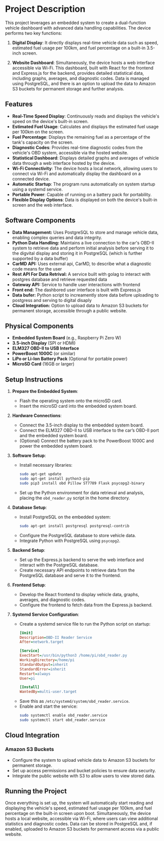 # Project Description

This project leverages an embedded system to create a dual-function vehicle dashboard with advanced data handling capabilities. The device performs two key functions:

1. **Digital Display**: It directly displays real-time vehicle data such as speed, estimated fuel usage per 100km, and fuel percentage on a built-in 3.5-inch screen.
  
2. **Website Dashboard**: Simultaneously, the device hosts a web interface accessible via Wi-Fi. This dashboard, built with React for the frontend and Express.js for the backend, provides detailed statistical data, including graphs, averages, and diagnostic codes. Data is managed using PostgreSQL, and there is an option to upload the data to Amazon S3 buckets for permanent storage and further analysis.

## Features

- **Real-Time Speed Display**: Continuously reads and displays the vehicle's speed on the device's built-in screen.
- **Estimated Fuel Usage**: Calculates and displays the estimated fuel usage per 100km on the screen.
- **Fuel Percentage**: Displays the remaining fuel as a percentage of the tank's capacity on the screen.
- **Diagnostic Codes**: Provides real-time diagnostic codes from the vehicle's OBD system, accessible via the hosted website.
- **Statistical Dashboard**: Displays detailed graphs and averages of vehicle data through a web interface hosted by the device.
- **Wi-Fi Connectivity**: The device hosts a local network, allowing users to connect via Wi-Fi and automatically display the dashboard on a connected device.
- **Automatic Startup**: The program runs automatically on system startup using a systemd service.
- **Portable Power**: Capable of running on a battery pack for portability.
- **Flexible Display Options**: Data is displayed on both the device's built-in screen and the web interface.

## Software Components
- **Data Management:** Uses PostgreSQL to store and manage vehicle data, enabling complex queries and data integrity.
- **Python Data Handling:** Maintains a live connection to the car's OBD-II system to retrieve data and perform initial analysis before serving it to the digvital display and storing it in PostgreSQL (which is further supported by a data buffer)
- **CarMD API:** Uses external api, CarMD, to describe what a diagnostic code means for the user
- **Rest API For Data Retrival:** A service built with golag to interact with postgres database and retrieve requested data
- **Gateway API:** Service to handle user interactions with frontend
- **Front end:** The dashbored user interface is built with Express.js
- **Data bufer:** Python script to increamently store data before uploading to postgress and serving to digital disaply
- **Cloud Integration:** Option to upload data to Amazon S3 buckets for permanent storage, accessible through a public website.

## Physical Components

- **Embedded System Board** (e.g., Raspberry Pi Zero W)
- **3.5-inch Display** (SPI or HDMI)
- **ELM327 OBD-II to USB Interface**
- **PowerBoost 1000C** (or similar)
- **LiPo or Li-Ion Battery Pack** (Optional for portable power)
- **MicroSD Card** (16GB or larger)

## Setup Instructions

1. **Prepare the Embedded System**:
   - Flash the operating system onto the microSD card.
   - Insert the microSD card into the embedded system board.

2. **Hardware Connections**:
   - Connect the 3.5-inch display to the embedded system board.
   - Connect the ELM327 OBD-II to USB interface to the car’s OBD-II port and the embedded system board.
   - (Optional) Connect the battery pack to the PowerBoost 1000C and power the embedded system board.

3. **Software Setup**:
   - Install necessary libraries:
     ```bash
     sudo apt-get update
     sudo apt-get install python3-pip
     sudo pip3 install obd Pillow ST7789 Flask psycopg2-binary
     ```
   - Set up the Python environment for data retrieval and analysis, placing the `obd_reader.py` script in the home directory.

4. **Database Setup**:
   - Install PostgreSQL on the embedded system:
     ```bash
     sudo apt-get install postgresql postgresql-contrib
     ```
   - Configure the PostgreSQL database to store vehicle data.
   - Integrate Python with PostgreSQL using `psycopg2`.

5. **Backend Setup**:
   - Set up the Express.js backend to serve the web interface and interact with the PostgreSQL database.
   - Create necessary API endpoints to retrieve data from the PostgreSQL database and serve it to the frontend.

6. **Frontend Setup**:
   - Develop the React frontend to display vehicle data, graphs, averages, and diagnostic codes.
   - Configure the frontend to fetch data from the Express.js backend.

7. **Systemd Service Configuration**:
   - Create a systemd service file to run the Python script on startup:
     ```ini
     [Unit]
     Description=OBD-II Reader Service
     After=network.target

     [Service]
     ExecStart=/usr/bin/python3 /home/pi/obd_reader.py
     WorkingDirectory=/home/pi
     StandardOutput=inherit
     StandardError=inherit
     Restart=always
     User=pi

     [Install]
     WantedBy=multi-user.target
     ```
   - Save this as `/etc/systemd/system/obd_reader.service`.
   - Enable and start the service:
     ```bash
     sudo systemctl enable obd_reader.service
     sudo systemctl start obd_reader.service
     ```

## Cloud Integration

### Amazon S3 Buckets

- Configure the system to upload vehicle data to Amazon S3 buckets for permanent storage.
- Set up access permissions and bucket policies to ensure data security.
- Integrate the public website with S3 to allow users to view stored data.

## Running the Project

Once everything is set up, the system will automatically start reading and displaying the vehicle's speed, estimated fuel usage per 100km, and fuel percentage on the built-in screen upon boot. Simultaneously, the device hosts a local website, accessible via Wi-Fi, where users can view additional statistics and diagnostic codes. Data can be stored in PostgreSQL and, if enabled, uploaded to Amazon S3 buckets for permanent access via a public website.
